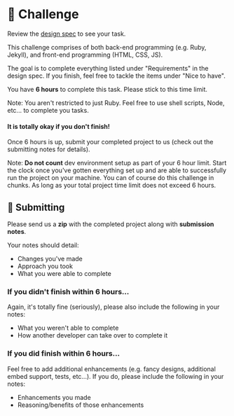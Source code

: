 # 💪 Challenge

Review the [design spec](./specs/contentful-blog-webinar.md) to see your task.

This challenge comprises of both back-end programming (e.g. Ruby, Jekyll), and front-end programming (HTML, CSS, JS).

The goal is to complete everything listed under "Requirements" in the design spec. If you finish, feel free to tackle the items under "Nice to have".

You have **6 hours** to complete this task. Please stick to this time limit.

Note: You aren't restricted to just Ruby. Feel free to use shell scripts, Node, etc... to complete you tasks.

#### It is totally okay if you don't finish!

Once 6 hours is up, submit your completed project to us (check out the submitting notes for details).

Note: **Do not count** dev environment setup as part of your 6 hour limit. Start the clock once you've gotten everything set up and are able to successfully run the project on your machine. You can of course do this challenge in chunks. As long as your total project time limit does not exceed 6 hours.

## 🙌 Submitting

Please send us a **zip** with the completed project along with **submission notes**.

Your notes should detail:

- Changes you've made
- Approach you took
- What you were able to complete

### If you didn't finish within 6 hours...

Again, it's totally fine (seriously), please also include the following in your notes:

- What you weren't able to complete
- How another developer can take over to complete it

### If you did finish within 6 hours...

Feel free to add additional enhancements (e.g. fancy designs, additional embed support, tests, etc...). If you do, please include the following in your notes:

- Enhancements you made
- Reasoning/benefits of those enhancements
